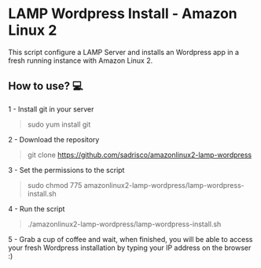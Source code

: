 # LAMP Wordpress Install - Amazon Linux 2
This script configure a LAMP Server and installs an Wordpress app in a fresh running instance with  Amazon Linux 2.

## How to use? :computer:
1 - Install git in your server
>sudo yum install git

2 - Download the repository 
>git clone https://github.com/sadrisco/amazonlinux2-lamp-wordpress

3 - Set the permissions to the script
>sudo chmod 775 amazonlinux2-lamp-wordpress/lamp-wordpress-install.sh

4 - Run the script
> ./amazonlinux2-lamp-wordpress/lamp-wordpress-install.sh

5 - Grab a cup of coffee and wait, when finished, you will be able to access your fresh Wordpress installation by typing your IP address on the browser :)
